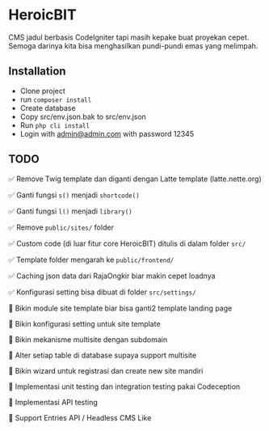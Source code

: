 # HeroicBIT

CMS jadul berbasis CodeIgniter tapi masih kepake buat proyekan cepet. Semoga darinya kita bisa menghasilkan pundi-pundi emas yang melimpah.

## Installation

- Clone project
- run `composer install`
- Create database
- Copy src/env.json.bak to src/env.json
- Run `php cli install`
- Login with admin@admin.com with password 12345

## TODO

✅ Remove Twig template dan diganti dengan Latte template (latte.nette.org)

✅ Ganti fungsi `s()` menjadi `shortcode()`

✅ Ganti fungsi `l()` menjadi `library()`

✅ Remove `public/sites/` folder

✅ Custom code (di luar fitur core HeroicBIT) ditulis di dalam folder `src/`

✅ Template folder mengarah ke `public/frontend/`

✅ Caching json data dari RajaOngkir biar makin cepet loadnya

✅ Konfigurasi setting bisa dibuat di folder `src/settings/`

🔲 Bikin module site template biar bisa ganti2 template landing page

🔲 Bikin konfigurasi setting untuk site template

🔲 Bikin mekanisme multisite dengan subdomain

🔲 Alter setiap table di database supaya support multisite

🔲 Bikin wizard untuk registrasi dan create new site mandiri

🔲 Implementasi unit testing dan integration testing pakai Codeception

🔲 Implementasi API testing

🔲 Support Entries API / Headless CMS Like
